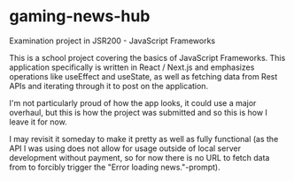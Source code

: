 # gaming-news-hub
Examination project in JSR200 - JavaScript Frameworks

This is a school project covering the basics of JavaScript Frameworks. This application specifically is written in React / Next.js and emphasizes operations like useEffect and useState, as well as fetching data from Rest APIs and iterating through it to post on the application.

I'm not particularly proud of how the app looks, it could use a major overhaul, but this is how the project was submitted and so this is how I leave it for now. 

I may revisit it someday to make it pretty as well as fully functional (as the API I was using does not allow for usage outside of local server development without payment, so for now there is no URL to fetch data from to forcibly trigger the "Error loading news."-prompt).
